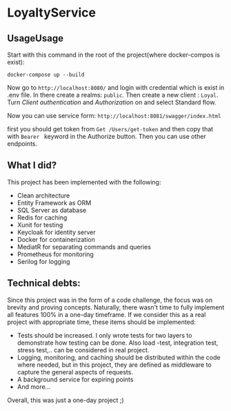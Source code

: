 # LoyaltyService

## UsageUsage
Start with this command in the root of the project(where docker-compos is exist):

```
docker-compose up --build

```

Now go to `http://localhost:8080/` and login with credential which is exist in .env file.
In there create a realms: `public`.
Then create a new client : `Loyal`. Turn *Client authentication* and *Authorization* on and select Standard flow.

Now you can use service form:
`http://localhost:8081/swagger/index.html`

first you should get token from `Get /Users/get-token` and then copy that with `Bearer ` keyword in the Authorize button. Then you can use other endpoints. 

 ## What I did?
This project has been implemented with the following:

- Clean architecture
- Entity Framework as ORM
- SQL Server as database
- Redis for caching
- Xunit for testing
- Keycloak for identity server
- Docker for containerization
- MediatR for separating commands and queries
- Prometheus for monitoring
- Serilog for logging

## Technical debts:
Since this project was in the form of a code challenge, the focus was on brevity and proving concepts. Naturally, there wasn't time to fully implement all features 100% in a one-day timeframe.
If we consider this as a real project with appropriate time, these items should be implemented:

- Tests should be increased. I only wrote tests for two layers to demonstrate how testing can be done. Also load -test, integration test, stress test,.. can be considered in real project.
- Logging, monitoring, and caching should be distributed within the code where needed, but in this project, they are defined as middleware to capture the general aspects of requests.
- A background service for expiring points
- And more...

Overall, this was just a one-day project ;)
